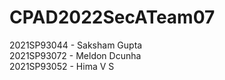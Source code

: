 # CPAD2022SecATeam07
2021SP93044 - Saksham Gupta<br>
2021SP93072 - Meldon Dcunha<br>
2021SP93052 - Hima V S<br>
